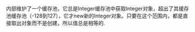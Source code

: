 内部维护了一个缓存池，它总是Integer缓存池中获取Integer对象，超出了其缓存池缓存池（-128到127），它才new新的Integer对象。只要在这个范围内，都是直接取出对象而不是创建，所以值总是相等的.